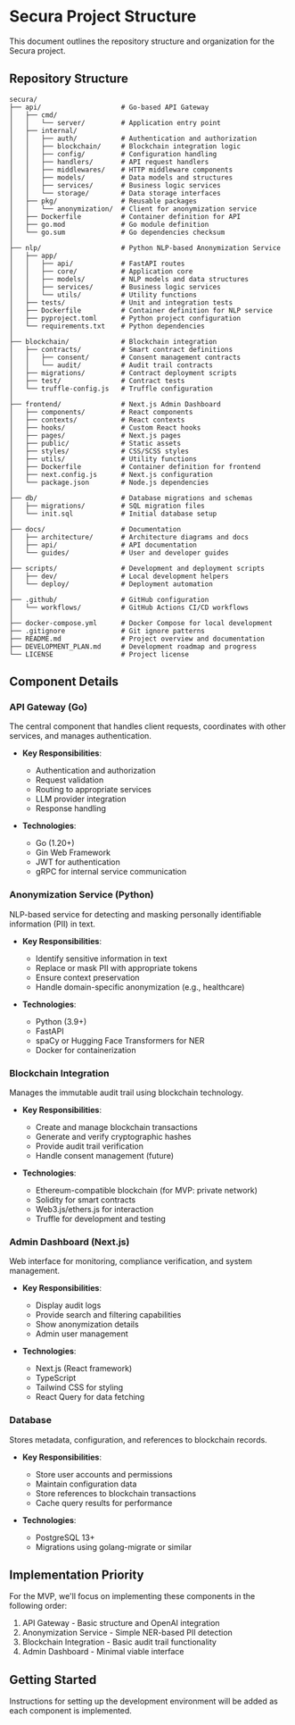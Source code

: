 # Secura Project Structure

This document outlines the repository structure and organization for the Secura project.

## Repository Structure

```
secura/
├── api/                    # Go-based API Gateway
│   ├── cmd/
│   │   └── server/         # Application entry point
│   ├── internal/
│   │   ├── auth/           # Authentication and authorization
│   │   ├── blockchain/     # Blockchain integration logic
│   │   ├── config/         # Configuration handling
│   │   ├── handlers/       # API request handlers
│   │   ├── middlewares/    # HTTP middleware components
│   │   ├── models/         # Data models and structures
│   │   ├── services/       # Business logic services
│   │   └── storage/        # Data storage interfaces
│   ├── pkg/                # Reusable packages
│   │   └── anonymization/  # Client for anonymization service
│   ├── Dockerfile          # Container definition for API
│   ├── go.mod              # Go module definition
│   └── go.sum              # Go dependencies checksum
│
├── nlp/                    # Python NLP-based Anonymization Service
│   ├── app/
│   │   ├── api/            # FastAPI routes
│   │   ├── core/           # Application core
│   │   ├── models/         # NLP models and data structures
│   │   ├── services/       # Business logic services
│   │   └── utils/          # Utility functions
│   ├── tests/              # Unit and integration tests
│   ├── Dockerfile          # Container definition for NLP service
│   ├── pyproject.toml      # Python project configuration
│   └── requirements.txt    # Python dependencies
│
├── blockchain/             # Blockchain integration
│   ├── contracts/          # Smart contract definitions
│   │   ├── consent/        # Consent management contracts
│   │   └── audit/          # Audit trail contracts
│   ├── migrations/         # Contract deployment scripts
│   ├── test/               # Contract tests
│   └── truffle-config.js   # Truffle configuration
│
├── frontend/               # Next.js Admin Dashboard
│   ├── components/         # React components
│   ├── contexts/           # React contexts
│   ├── hooks/              # Custom React hooks
│   ├── pages/              # Next.js pages
│   ├── public/             # Static assets
│   ├── styles/             # CSS/SCSS styles
│   ├── utils/              # Utility functions
│   ├── Dockerfile          # Container definition for frontend
│   ├── next.config.js      # Next.js configuration
│   └── package.json        # Node.js dependencies
│
├── db/                     # Database migrations and schemas
│   ├── migrations/         # SQL migration files
│   └── init.sql            # Initial database setup
│
├── docs/                   # Documentation
│   ├── architecture/       # Architecture diagrams and docs
│   ├── api/                # API documentation
│   └── guides/             # User and developer guides
│
├── scripts/                # Development and deployment scripts
│   ├── dev/                # Local development helpers
│   └── deploy/             # Deployment automation
│
├── .github/                # GitHub configuration
│   └── workflows/          # GitHub Actions CI/CD workflows
│
├── docker-compose.yml      # Docker Compose for local development
├── .gitignore              # Git ignore patterns
├── README.md               # Project overview and documentation
├── DEVELOPMENT_PLAN.md     # Development roadmap and progress
└── LICENSE                 # Project license
```

## Component Details

### API Gateway (Go)

The central component that handles client requests, coordinates with other services, and manages authentication.

- **Key Responsibilities**:
  - Authentication and authorization
  - Request validation
  - Routing to appropriate services
  - LLM provider integration
  - Response handling

- **Technologies**:
  - Go (1.20+)
  - Gin Web Framework
  - JWT for authentication
  - gRPC for internal service communication

### Anonymization Service (Python)

NLP-based service for detecting and masking personally identifiable information (PII) in text.

- **Key Responsibilities**:
  - Identify sensitive information in text
  - Replace or mask PII with appropriate tokens
  - Ensure context preservation
  - Handle domain-specific anonymization (e.g., healthcare)

- **Technologies**:
  - Python (3.9+)
  - FastAPI
  - spaCy or Hugging Face Transformers for NER
  - Docker for containerization

### Blockchain Integration

Manages the immutable audit trail using blockchain technology.

- **Key Responsibilities**:
  - Create and manage blockchain transactions
  - Generate and verify cryptographic hashes
  - Provide audit trail verification
  - Handle consent management (future)

- **Technologies**:
  - Ethereum-compatible blockchain (for MVP: private network)
  - Solidity for smart contracts
  - Web3.js/ethers.js for interaction
  - Truffle for development and testing

### Admin Dashboard (Next.js)

Web interface for monitoring, compliance verification, and system management.

- **Key Responsibilities**:
  - Display audit logs
  - Provide search and filtering capabilities
  - Show anonymization details
  - Admin user management

- **Technologies**:
  - Next.js (React framework)
  - TypeScript
  - Tailwind CSS for styling
  - React Query for data fetching

### Database

Stores metadata, configuration, and references to blockchain records.

- **Key Responsibilities**:
  - Store user accounts and permissions
  - Maintain configuration data
  - Store references to blockchain transactions
  - Cache query results for performance

- **Technologies**:
  - PostgreSQL 13+
  - Migrations using golang-migrate or similar

## Implementation Priority

For the MVP, we'll focus on implementing these components in the following order:

1. API Gateway - Basic structure and OpenAI integration
2. Anonymization Service - Simple NER-based PII detection
3. Blockchain Integration - Basic audit trail functionality
4. Admin Dashboard - Minimal viable interface

## Getting Started

Instructions for setting up the development environment will be added as each component is implemented. 